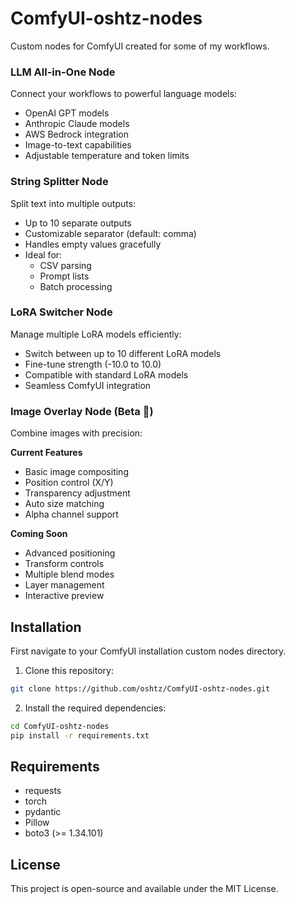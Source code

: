 # ComfyUI-oshtz-nodes
Custom nodes for ComfyUI created for some of my workflows.

### LLM All-in-One Node
Connect your workflows to powerful language models:
- OpenAI GPT models
- Anthropic Claude models
- AWS Bedrock integration
- Image-to-text capabilities
- Adjustable temperature and token limits

### String Splitter Node
Split text into multiple outputs:
- Up to 10 separate outputs
- Customizable separator (default: comma)
- Handles empty values gracefully
- Ideal for:
  - CSV parsing
  - Prompt lists
  - Batch processing

### LoRA Switcher Node
Manage multiple LoRA models efficiently:
- Switch between up to 10 different LoRA models
- Fine-tune strength (-10.0 to 10.0)
- Compatible with standard LoRA models
- Seamless ComfyUI integration

### Image Overlay Node (Beta 🚧)
Combine images with precision:

**Current Features**
- Basic image compositing
- Position control (X/Y)
- Transparency adjustment
- Auto size matching
- Alpha channel support

**Coming Soon**
- Advanced positioning
- Transform controls
- Multiple blend modes
- Layer management
- Interactive preview

## Installation

First navigate to your ComfyUI installation custom nodes directory.

1. Clone this repository:
```bash
git clone https://github.com/oshtz/ComfyUI-oshtz-nodes.git
```

2. Install the required dependencies:
```bash
cd ComfyUI-oshtz-nodes
pip install -r requirements.txt
```

## Requirements
- requests
- torch
- pydantic
- Pillow
- boto3 (>= 1.34.101)

## License
This project is open-source and available under the MIT License.